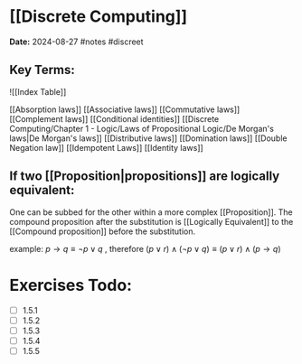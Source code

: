 # [[Discrete Computing]]
**Date:** 2024-08-27
#notes #discreet

## Key Terms:

![[Index Table]]

[[Absorption laws]]
[[Associative laws]]
[[Commutative laws]]
[[Complement laws]]
[[Conditional identities]]
[[Discrete Computing/Chapter 1 - Logic/Laws of Propositional Logic/De Morgan's laws|De Morgan's laws]] 
[[Distributive laws]]
[[Domination laws]]
[[Double Negation law]]
[[Idempotent Laws]]
[[Identity laws]] 

## If two [[Proposition|propositions]] are logically equivalent:

One can be subbed for the other within a more complex [[Proposition]].
The compound proposition after the substitution is [[Logically Equivalent]] to the [[Compound proposition]] before the substitution. 

example:
$p → q  ≡ ¬p ∨ q$ , therefore
$(p \lor r) \land (\neg p \lor q) \equiv (p \lor r) \land (p \to q)$ 


# Exercises Todo: 
- [ ] 1.5.1
- [ ] 1.5.2
- [ ] 1.5.3
- [ ] 1.5.4
- [ ] 1.5.5